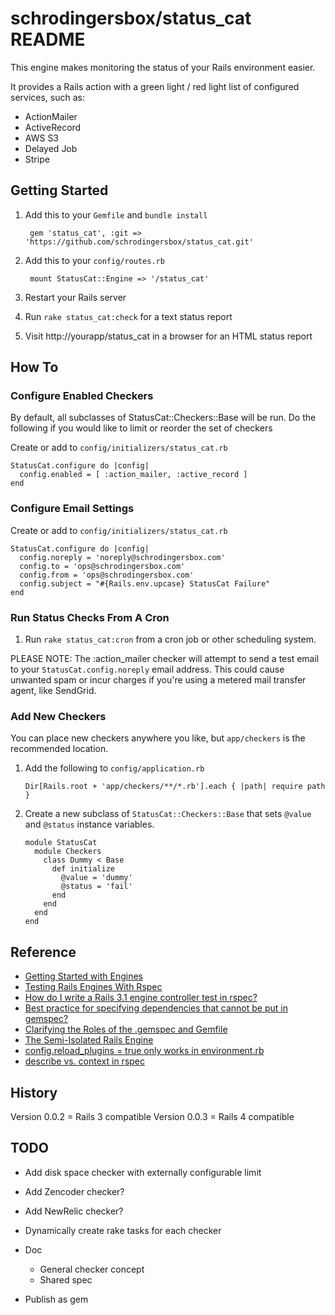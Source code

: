 # schrodingersbox/status_cat README

This engine makes monitoring the status of your Rails environment easier.

It provides a Rails action with a green light / red light list of configured services,
such as:

 * ActionMailer
 * ActiveRecord
 * AWS S3
 * Delayed Job
 * Stripe

## Getting Started

1. Add this to your `Gemfile` and `bundle install`

		gem 'status_cat', :git => 'https://github.com/schrodingersbox/status_cat.git'

2. Add this to your `config/routes.rb`

		mount StatusCat::Engine => '/status_cat'

3. Restart your Rails server

4. Run `rake status_cat:check` for a text status report

5.  Visit http://yourapp/status_cat in a browser for an HTML status report

## How To

### Configure Enabled Checkers

By default, all subclasses of StatusCat::Checkers::Base will be run.  Do the following if you would like to limit or reorder the set of checkers

Create or add to `config/initializers/status_cat.rb`

    StatusCat.configure do |config|
      config.enabled = [ :action_mailer, :active_record ]
    end

### Configure Email Settings

Create or add to `config/initializers/status_cat.rb`

    StatusCat.configure do |config|
      config.noreply = 'noreply@schrodingersbox.com'
      config.to = 'ops@schrodingersbox.com'
      config.from = 'ops@schrodingersbox.com'
      config.subject = "#{Rails.env.upcase} StatusCat Failure"
    end

### Run Status Checks From A Cron

1. Run `rake status_cat:cron` from a cron job or other scheduling system.

PLEASE NOTE: The :action_mailer checker will attempt to send a test email to your `StatusCat.config.noreply` email address.  This could cause unwanted spam or incur charges if you're using a metered mail transfer agent, like SendGrid.

### Add New Checkers

You can place new checkers anywhere you like, but `app/checkers` is the recommended location.

1.  Add the following to `config/application.rb`

    	Dir[Rails.root + 'app/checkers/**/*.rb'].each { |path| require path }

2.  Create a new subclass of `StatusCat::Checkers::Base` that sets `@value` and `@status` instance variables.

	    module StatusCat
	      module Checkers
	        class Dummy < Base
	          def initialize
	            @value = 'dummy'
	            @status = 'fail'
	          end
	        end
	      end
	    end


## Reference

 * [Getting Started with Engines](http://edgeguides.rubyonrails.org/engines.html)
 * [Testing Rails Engines With Rspec](http://whilefalse.net/2012/01/25/testing-rails-engines-rspec/)
 * [How do I write a Rails 3.1 engine controller test in rspec?](http://stackoverflow.com/questions/5200654/how-do-i-write-a-rails-3-1-engine-controller-test-in-rspec)
 * [Best practice for specifying dependencies that cannot be put in gemspec?](https://groups.google.com/forum/?fromgroups=#!topic/ruby-bundler/U7FMRAl3nJE)
 * [Clarifying the Roles of the .gemspec and Gemfile](http://yehudakatz.com/2010/12/16/clarifying-the-roles-of-the-gemspec-and-gemfile/)
 * [The Semi-Isolated Rails Engine](http://bibwild.wordpress.com/2012/05/10/the-semi-isolated-rails-engine/)
 * [config.reload_plugins = true only works in environment.rb](https://rails.lighthouseapp.com/projects/8994/tickets/2324-configreload_plugins-true-only-works-in-environmentrb?spam=1)
 * [describe vs. context in rspec](http://lmws.net/describe-vs-context-in-rspec)

## History

Version 0.0.2 = Rails 3 compatible
Version 0.0.3 = Rails 4 compatible

## TODO

* Add disk space checker with externally configurable limit
* Add Zencoder checker?
* Add NewRelic checker?

* Dynamically create rake tasks for each checker

* Doc
  * General checker concept
  * Shared spec

* Publish as gem